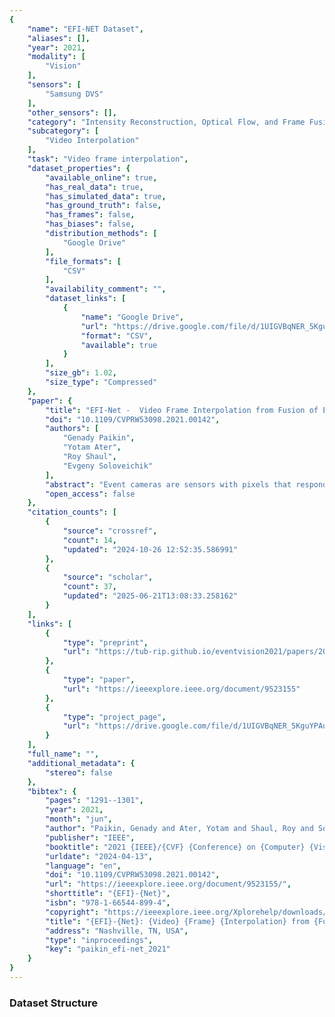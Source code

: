 ```yaml
---
{
    "name": "EFI-NET Dataset",
    "aliases": [],
    "year": 2021,
    "modality": [
        "Vision"
    ],
    "sensors": [
        "Samsung DVS"
    ],
    "other_sensors": [],
    "category": "Intensity Reconstruction, Optical Flow, and Frame Fusion",
    "subcategory": [
        "Video Interpolation"
    ],
    "task": "Video frame interpolation",
    "dataset_properties": {
        "available_online": true,
        "has_real_data": true,
        "has_simulated_data": true,
        "has_ground_truth": false,
        "has_frames": false,
        "has_biases": false,
        "distribution_methods": [
            "Google Drive"
        ],
        "file_formats": [
            "CSV"
        ],
        "availability_comment": "",
        "dataset_links": [
            {
                "name": "Google Drive",
                "url": "https://drive.google.com/file/d/1UIGVBqNER_5KguYPAu5y7TVg-JlNhz3-/view?usp=sharing",
                "format": "CSV",
                "available": true
            }
        ],
        "size_gb": 1.02,
        "size_type": "Compressed"
    },
    "paper": {
        "title": "EFI-Net -  Video Frame Interpolation from Fusion of Events and Frames",
        "doi": "10.1109/CVPRW53098.2021.00142",
        "authors": [
            "Genady Paikin",
            "Yotam Ater",
            "Roy Shaul",
            "Evgeny Soloveichik"
        ],
        "abstract": "Event cameras are sensors with pixels that respond independently and asynchronously to changes in scene illumination. Event cameras have a number of advantages when compared to conventional cameras: low-latency, high temporal resolution, high dynamic range, low power and sparse data output. However, existing event cameras also suffer from comparatively low spatial resolution and are sensitive to noise. Recently, it has been shown that it is possible to reconstruct an intensity frame stream from an event stream. These reconstructions preserve the high temporal rate of the event stream, but tend to suffer from significant artifacts and low image quality due to the shortcomings of event cameras. In this work we demonstrate that it is possible to combine the best of both worlds, by fusing a color frame stream at low temporal resolution and high spatial resolution with an event stream at high temporal resolution and low spatial resolution to generate a video stream with both high temporal and spatial resolutions while preserving the original color information. We utilize a novel event frame interpolation network (EFI-Net), a multi-phase convolutional neural network which fuses the frame and event streams. EFI-Net is trained using only simulated data and generalizes exceptionally well to real-world experimental data. We show that our method is able to interpolate frames where traditional video interpolation approaches fail, while also outperforming event-only reconstructions. We further contribute a new dataset, containing event camera data synchronized with high speed video. This work opens the door to a new application for event cameras, enabling high fidelity fusion with frame based image streams for generation of high-quality high-speed video. The dataset is available at https://drive.google.com/file/d/1UIGVBqNER\\_5KguYPAu5y7TVg-JlNhz3-/view?usp=sharing",
        "open_access": false
    },
    "citation_counts": [
        {
            "source": "crossref",
            "count": 14,
            "updated": "2024-10-26 12:52:35.586991"
        },
        {
            "source": "scholar",
            "count": 37,
            "updated": "2025-06-21T13:08:33.258162"
        }
    ],
    "links": [
        {
            "type": "preprint",
            "url": "https://tub-rip.github.io/eventvision2021/papers/2021CVPRW_EFI-Net_Video_Frame_Interpolation_from_Fusion_of_Events_and_Frames.pdf"
        },
        {
            "type": "paper",
            "url": "https://ieeexplore.ieee.org/document/9523155"
        },
        {
            "type": "project_page",
            "url": "https://drive.google.com/file/d/1UIGVBqNER_5KguYPAu5y7TVg-JlNhz3-/view"
        }
    ],
    "full_name": "",
    "additional_metadata": {
        "stereo": false
    },
    "bibtex": {
        "pages": "1291--1301",
        "year": 2021,
        "month": "jun",
        "author": "Paikin, Genady and Ater, Yotam and Shaul, Roy and Soloveichik, Evgeny",
        "publisher": "IEEE",
        "booktitle": "2021 {IEEE}/{CVF} {Conference} on {Computer} {Vision} and {Pattern} {Recognition} {Workshops} ({CVPRW})",
        "urldate": "2024-04-13",
        "language": "en",
        "doi": "10.1109/CVPRW53098.2021.00142",
        "url": "https://ieeexplore.ieee.org/document/9523155/",
        "shorttitle": "{EFI}-{Net}",
        "isbn": "978-1-66544-899-4",
        "copyright": "https://ieeexplore.ieee.org/Xplorehelp/downloads/license-information/IEEE.html",
        "title": "{EFI}-{Net}: {Video} {Frame} {Interpolation} from {Fusion} of {Events} and {Frames}",
        "address": "Nashville, TN, USA",
        "type": "inproceedings",
        "key": "paikin_efi-net_2021"
    }
}
---
```



### Dataset Structure
